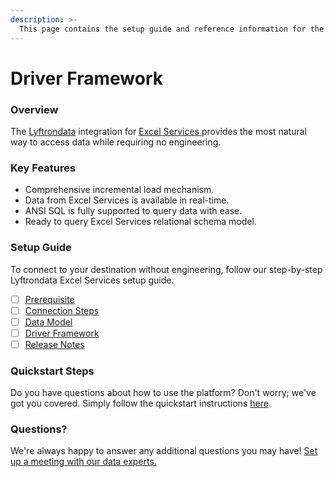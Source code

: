 ```yaml
---
description: >-
  This page contains the setup guide and reference information for the Excel Services source connector.
---
```


# Driver Framework

### Overview

The [Lyftrondata](https://www.lyftrondata.com/) integration for [Excel Services](https://www.lyftrondata.com/integration/excel-services/)[ ](https://www.lyftrondata.com/integration/excel-services/)provides the most natural way to access data while requiring no engineering.

### Key Features

* Comprehensive incremental load mechanism.
* Data from Excel Services is available in real-time.&#x20;
* ANSI SQL is fully supported to query data with ease.
* Ready to query Excel Services relational schema model.

### Setup Guide

To connect to your destination without engineering, follow our step-by-step Lyftrondata Excel Services setup guide.

* [ ] [Prerequisite](../../technology-analytics/excel-services/prerequisite.md)
* [ ] [Connection Steps](../../technology-analytics/excel-services/connection-steps.md)
* [ ] [Data Model](../../technology-analytics/excel-services/data-model/)
* [ ] [Driver Framework](../../technology-analytics/excel-services/driver-framework/)
* [ ] [Release Notes](../../technology-analytics/excel-services/release-notes.md)

### Quickstart Steps

Do you have questions about how to use the platform? Don't worry; we've got you covered. Simply follow the quickstart instructions [here](../../../quickstart-steps.md).

### Questions? <a href="#questions" id="questions"></a>

We're always happy to answer any additional questions you may have! [Set up a meeting with our data experts.](https://www.lyftrondata.com/book-a-meeting/)


